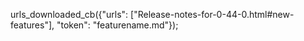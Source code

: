 urls_downloaded_cb({"urls": ["Release-notes-for-0-44-0.html#new-features"], "token": "featurename.md"});